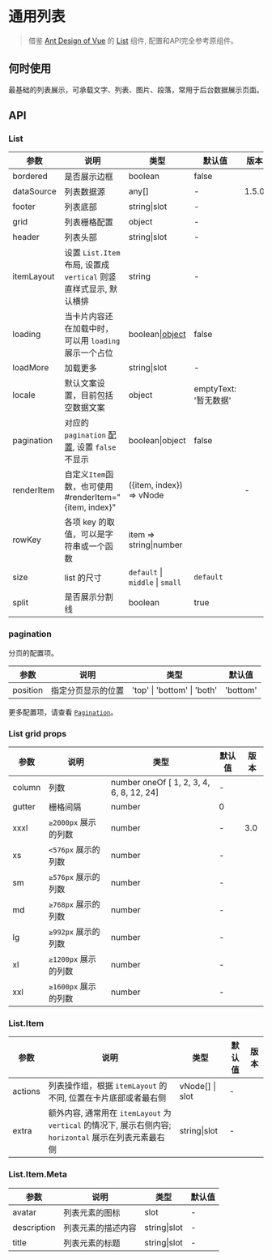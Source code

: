 # 通用列表

>借鉴 [Ant Design of Vue](https://www.antdv.com/docs/vue/introduce-cn) 的 [List](https://www.antdv.com/components/list-cn) 组件, 配置和API完全参考原组件。

## 何时使用

最基础的列表展示，可承载文字、列表、图片、段落，常用于后台数据展示页面。

## API

### List

| 参数 | 说明 | 类型 | 默认值 | 版本 |  |
| --- | --- | --- | --- | --- | --- |
| bordered | 是否展示边框 | boolean | false |  |  |
| dataSource | 列表数据源 | any\[] | - | 1.5.0 |  |
| footer | 列表底部 | string\|slot | - |  |  |
| grid | 列表栅格配置 | object | - |  |  |
| header | 列表头部 | string\|slot | - |  |  |
| itemLayout | 设置 `List.Item` 布局, 设置成 `vertical` 则竖直样式显示, 默认横排 | string | - |  |  |
| loading | 当卡片内容还在加载中时，可以用 `loading` 展示一个占位 | boolean\|[object](https://www.antdv.com/components/spin-cn/#API) | false |  |  |
| loadMore | 加载更多 | string\|slot | - |  |  |
| locale | 默认文案设置，目前包括空数据文案 | object | emptyText: '暂无数据' |  |  |
| pagination | 对应的 `pagination` [配置](https://www.antdv.com/components/pagination-cn/#API), 设置 `false` 不显示 | boolean\|object | false |  |  |
| renderItem | 自定义`Item`函数，也可使用 #renderItem="{item, index}" | ({item, index}) => vNode |  | - |  |
| rowKey | 各项 key 的取值，可以是字符串或一个函数 | item => string\|number |  |  |  |
| size | list 的尺寸 | `default` \| `middle` \| `small` | `default` |  |  |
| split | 是否展示分割线 | boolean | true |  |  |

### pagination

分页的配置项。

| 参数     | 说明               | 类型                        | 默认值   |
| -------- | ------------------ | --------------------------- | -------- |
| position | 指定分页显示的位置 | 'top' \| 'bottom' \| 'both' | 'bottom' |

更多配置项，请查看 [`Pagination`](https://www.antdv.com/components/pagination-cn/#API)。

### List grid props

| 参数   | 说明                 | 类型                                     | 默认值 | 版本 |
| ------ | -------------------- | ---------------------------------------- | ------ | ---- |
| column | 列数                 | number oneOf [ 1, 2, 3, 4, 6, 8, 12, 24] | -      |      |
| gutter | 栅格间隔             | number                                   | 0      |      |
| xxxl   | `≥2000px` 展示的列数 | number                                   | -      | 3.0  |
| xs     | `<576px` 展示的列数  | number                                   | -      |      |
| sm     | `≥576px` 展示的列数  | number                                   | -      |      |
| md     | `≥768px` 展示的列数  | number                                   | -      |      |
| lg     | `≥992px` 展示的列数  | number                                   | -      |      |
| xl     | `≥1200px` 展示的列数 | number                                   | -      |      |
| xxl    | `≥1600px` 展示的列数 | number                                   | -      |      |

### List.Item

| 参数 | 说明 | 类型 | 默认值 | 版本 |
| --- | --- | --- | --- | --- |
| actions | 列表操作组，根据 `itemLayout` 的不同, 位置在卡片底部或者最右侧 | vNode[] \| slot | - |
| extra | 额外内容, 通常用在 `itemLayout` 为 `vertical` 的情况下, 展示右侧内容; `horizontal` 展示在列表元素最右侧 | string\|slot | - |  |

### List.Item.Meta

| 参数        | 说明               | 类型         | 默认值 |
| ----------- | ------------------ | ------------ | ------ |
| avatar      | 列表元素的图标     | slot         | -      |
| description | 列表元素的描述内容 | string\|slot | -      |
| title       | 列表元素的标题     | string\|slot | -      |
